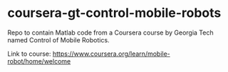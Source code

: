 # coursera-gt-control-mobile-robots
Repo to contain Matlab code from a Coursera course by Georgia Tech named Control of Mobile Robotics. 

Link to course: https://www.coursera.org/learn/mobile-robot/home/welcome
